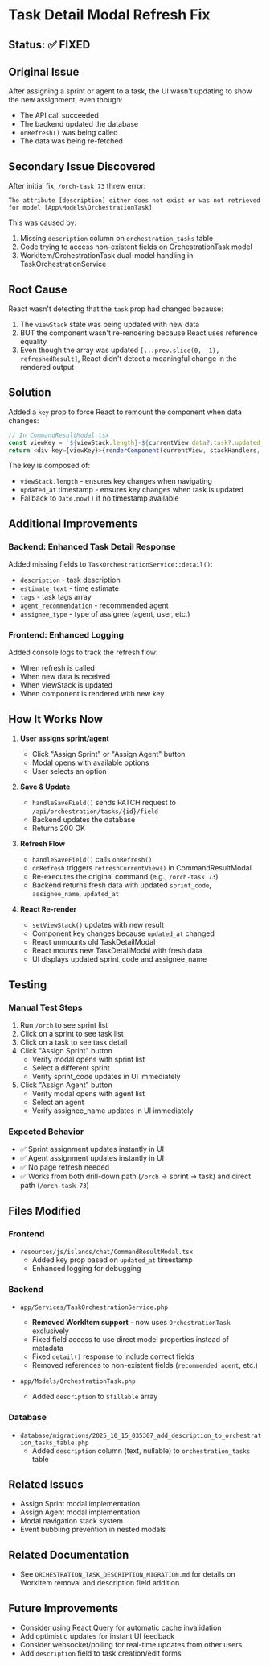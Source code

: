 # Task Detail Modal Refresh Fix

## Status: ✅ FIXED

## Original Issue
After assigning a sprint or agent to a task, the UI wasn't updating to show the new assignment, even though:
- The API call succeeded
- The backend updated the database
- `onRefresh()` was being called
- The data was being re-fetched

## Secondary Issue Discovered
After initial fix, `/orch-task 73` threw error:
```
The attribute [description] either does not exist or was not retrieved for model [App\Models\OrchestrationTask]
```

This was caused by:
1. Missing `description` column on `orchestration_tasks` table
2. Code trying to access non-existent fields on OrchestrationTask model
3. WorkItem/OrchestrationTask dual-model handling in TaskOrchestrationService

## Root Cause
React wasn't detecting that the `task` prop had changed because:
1. The `viewStack` state was being updated with new data
2. BUT the component wasn't re-rendering because React uses reference equality
3. Even though the array was updated `[...prev.slice(0, -1), refreshedResult]`, React didn't detect a meaningful change in the rendered output

## Solution
Added a `key` prop to force React to remount the component when data changes:

```typescript
// In CommandResultModal.tsx
const viewKey = `${viewStack.length}-${currentView.data?.task?.updated_at || Date.now()}`
return <div key={viewKey}>{renderComponent(currentView, stackHandlers, isOpen)}</div>
```

The key is composed of:
- `viewStack.length` - ensures key changes when navigating
- `updated_at` timestamp - ensures key changes when task is updated
- Fallback to `Date.now()` if no timestamp available

## Additional Improvements

### Backend: Enhanced Task Detail Response
Added missing fields to `TaskOrchestrationService::detail()`:
- `description` - task description
- `estimate_text` - time estimate
- `tags` - task tags array
- `agent_recommendation` - recommended agent
- `assignee_type` - type of assignee (agent, user, etc.)

### Frontend: Enhanced Logging
Added console logs to track the refresh flow:
- When refresh is called
- When new data is received
- When viewStack is updated
- When component is rendered with new key

## How It Works Now

1. **User assigns sprint/agent**
   - Click "Assign Sprint" or "Assign Agent" button
   - Modal opens with available options
   - User selects an option

2. **Save & Update**
   - `handleSaveField()` sends PATCH request to `/api/orchestration/tasks/{id}/field`
   - Backend updates the database
   - Returns 200 OK

3. **Refresh Flow**
   - `handleSaveField()` calls `onRefresh()`
   - `onRefresh` triggers `refreshCurrentView()` in CommandResultModal
   - Re-executes the original command (e.g., `/orch-task 73`)
   - Backend returns fresh data with updated `sprint_code`, `assignee_name`, `updated_at`

4. **React Re-render**
   - `setViewStack()` updates with new result
   - Component key changes because `updated_at` changed
   - React unmounts old TaskDetailModal
   - React mounts new TaskDetailModal with fresh data
   - UI displays updated sprint_code and assignee_name

## Testing

### Manual Test Steps
1. Run `/orch` to see sprint list
2. Click on a sprint to see task list
3. Click on a task to see task detail
4. Click "Assign Sprint" button
   - Verify modal opens with sprint list
   - Select a different sprint
   - Verify sprint_code updates in UI immediately
5. Click "Assign Agent" button
   - Verify modal opens with agent list
   - Select an agent
   - Verify assignee_name updates in UI immediately

### Expected Behavior
- ✅ Sprint assignment updates instantly in UI
- ✅ Agent assignment updates instantly in UI
- ✅ No page refresh needed
- ✅ Works from both drill-down path (`/orch` → sprint → task) and direct path (`/orch-task 73`)

## Files Modified

### Frontend
- `resources/js/islands/chat/CommandResultModal.tsx`
  - Added key prop based on `updated_at` timestamp
  - Enhanced logging for debugging

### Backend  
- `app/Services/TaskOrchestrationService.php`
  - **Removed WorkItem support** - now uses `OrchestrationTask` exclusively
  - Fixed field access to use direct model properties instead of metadata
  - Fixed `detail()` response to include correct fields
  - Removed references to non-existent fields (`recommended_agent`, etc.)

- `app/Models/OrchestrationTask.php`
  - Added `description` to `$fillable` array

### Database
- `database/migrations/2025_10_15_035307_add_description_to_orchestration_tasks_table.php`
  - Added `description` column (text, nullable) to `orchestration_tasks` table

## Related Issues
- Assign Sprint modal implementation
- Assign Agent modal implementation
- Modal navigation stack system
- Event bubbling prevention in nested modals

## Related Documentation
- See `ORCHESTRATION_TASK_DESCRIPTION_MIGRATION.md` for details on WorkItem removal and description field addition

## Future Improvements
- Consider using React Query for automatic cache invalidation
- Add optimistic updates for instant UI feedback
- Consider websocket/polling for real-time updates from other users
- Add `description` field to task creation/edit forms
